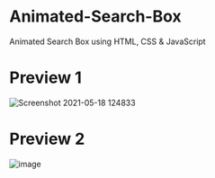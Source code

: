# Animated-Search-Box
Animated Search Box using HTML, CSS &amp; JavaScript

# Preview 1
![Screenshot 2021-05-18 124833](https://user-images.githubusercontent.com/65169803/118609116-0f278800-b7d8-11eb-9a50-8692d246904d.png)

# Preview 2
![image](https://user-images.githubusercontent.com/65169803/118609220-28303900-b7d8-11eb-800d-4f2bcc039164.png)
